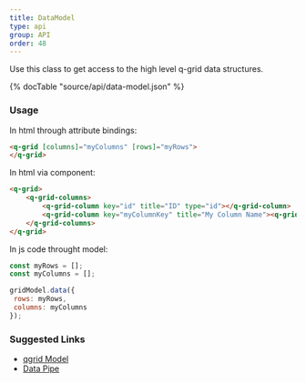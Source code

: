 ```yaml
---
title: DataModel
type: api
group: API
order: 48
---
```

Use this class to get access to the high level q-grid data structures.

{% docTable "source/api/data-model.json" %}

### Usage
In html through attribute bindings:
```html
<q-grid [columns]="myColumns" [rows]="myRows">
</q-grid>
```

In html via component:
```html
<q-grid>
	<q-grid-columns>
		<q-grid-column key="id" title="ID" type="id"></q-grid-column>
		<q-grid-column key="myColumnKey" title="My Column Name"><q-grid-column>
	</q-grid-columns>
</q-grid>
```

In js code throught model:
```javascript
const myRows = [];
const myColumns = [];

gridModel.data({
 rows: myRows,
 columns: myColumns
});
```

### Suggested Links

* [qgrid Model](/doc/api/model)
* [Data Pipe](/doc/api/data-pipe)

